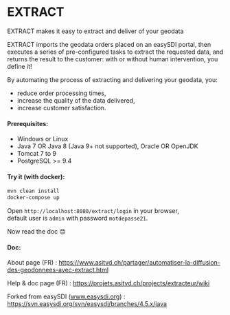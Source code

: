 EXTRACT
======

EXTRACT makes it easy to extract and deliver of your geodata

EXTRACT imports the geodata orders placed on an easySDI portal, 
then executes a series of pre-configured tasks to extract the requested data,
and returns the result to the customer: with or without human intervention, you define it!

By automating the process of extracting and delivering your geodata, you:
* reduce order processing times,
* increase the quality of the data delivered,
* increase customer satisfaction. 

#### Prerequisites:
* Windows or Linux
* Java 7 OR Java 8 (Java 9+ not supported), Oracle OR OpenJDK
* Tomcat 7 to 9
* PostgreSQL >= 9.4

#### Try it (with docker):
```bash
mvn clean install
docker-compose up
```

Open `http://localhost:8080/extract/login` in your browser,\
default user is `admin` with password `motdepasse21`.

Now read the doc 😊

#### Doc:

About page (FR) : https://www.asitvd.ch/partager/automatiser-la-diffusion-des-geodonnees-avec-extract.html

Help & doc page (FR) : https://projets.asitvd.ch/projects/extracteur/wiki

Forked from easySDI (www.easysdi.org) : https://svn.easysdi.org/svn/easysdi/branches/4.5.x/java
